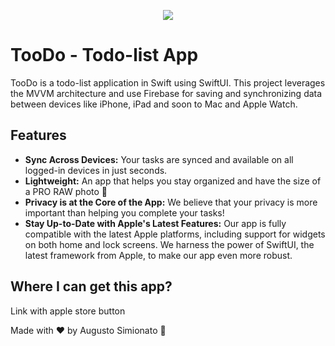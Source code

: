 <p align="center">
  <img align="center" src="https://github.com/AugustoBSimionato/TooDo/assets/72254418/e9ab8f1f-7148-43f3-b135-4516b008231b" />
</p>

# TooDo - Todo-list App
TooDo is a todo-list application in Swift using SwiftUI. This project leverages the MVVM architecture and use Firebase for saving and synchronizing data between devices like iPhone, iPad and soon to Mac and Apple Watch.

## Features

- **Sync Across Devices:** Your tasks are synced and available on all logged-in devices in just seconds.
- **Lightweight:** An app that helps you stay organized and have the size of a PRO RAW photo 🌁
- **Privacy is at the Core of the App:** We believe that your privacy is more important than helping you complete your tasks!
- **Stay Up-to-Date with Apple's Latest Features:** Our app is fully compatible with the latest Apple platforms, including support for widgets on both home and lock screens. We harness the power of SwiftUI, the latest framework from Apple, to make our app even more robust.

## Where I can get this app?
<p>Link with apple store button</p>

Made with ♥️ by Augusto Simionato 🚀
